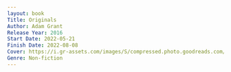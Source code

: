 ```yaml
---
layout: book
Title: Originals
Author: Adam Grant
Release Year: 2016
Start Date: 2022-05-21
Finish Date: 2022-08-08
Cover: https://i.gr-assets.com/images/S/compressed.photo.goodreads.com/books/1445791874l/25614523.jpg
Genre: Non-fiction
---
```

